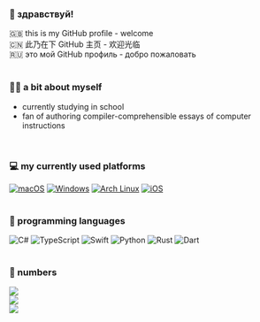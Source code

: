 ### 👋 здравствуй!
🇬🇧 this is my GitHub profile - welcome<br>
🇨🇳 此乃在下 GitHub 主页 - 欢迎光临<br>
🇷🇺 это мой GitHub профиль - добро пожаловать
<br><br>

### 💆‍♂️ a bit about myself
- currently studying in school
- fan of authoring compiler-comprehensible essays of computer instructions
<br>

### 💻 my currently used platforms
[![macOS](https://img.shields.io/badge/macOS%2014-4f4f4f?style=flat-square&logo=apple&logoColor=white)](https://www.apple.com/macos/)
[![Windows](https://img.shields.io/badge/Windows%2011-0078d4?style=flat-square&logo=windows11&logoColor=white)](https://www.microsoft.com/windows)
[![Arch Linux](https://img.shields.io/badge/Arch%20Linux-197fc7?style=flat-square&logo=archlinux&logoColor=white)](https://archlinux.org)
[![iOS](https://img.shields.io/badge/iOS%2017-4f4f4f?style=flat-square&logo=apple&logoColor=white)](https://www.apple.com/ios/)
<br><br>

### 🌱 programming languages
![C#](https://img.shields.io/badge/-C%23-9264d5?style=flat-square&logo=C%23&logoColor=white)
![TypeScript](https://img.shields.io/badge/-TypeScript-265DB2?style=flat-square&logo=typescript&logoColor=white)
![Swift](https://img.shields.io/badge/-Swift-f05138?style=flat-square&logo=Swift&logoColor=white)
![Python](https://img.shields.io/badge/-Python-3776ab?style=flat-square&logo=Python&logoColor=white)
![Rust](https://img.shields.io/badge/-Rust-F23A12?style=flat-square&logo=rust&logoColor=white)
![Dart](https://img.shields.io/badge/-Dart-0B458B?style=flat-square&logo=dart&logoColor=white)
<br><br>

### 🔢 numbers
<picture>
  <source
    srcset="https://github-readme-stats.vercel.app/api?username=wind-explorer&show_icons=true&hide_title=true&theme=dracula"
    media="(prefers-color-scheme: dark)"
  />
  <source
    srcset="https://github-readme-stats.vercel.app/api?username=wind-explorer&show_icons=true&hide_title=true"
    media="(prefers-color-scheme: light), (prefers-color-scheme: no-preference)"
  />
  <img src="https://github-readme-stats.vercel.app/api?username=wind-explorer&show_icons=true&hide_title=true" />
</picture>

<br>

<picture>
  <source
    srcset="https://streak-stats.demolab.com/?user=Wind-Explorer&show_icons=true&hide_title=true&theme=dracula&card_width=468"
    media="(prefers-color-scheme: dark)"
  />
  <source
    srcset="https://streak-stats.demolab.com/?user=Wind-Explorer&show_icons=true&hide_title=true&card_width=468"
    media="(prefers-color-scheme: light), (prefers-color-scheme: no-preference)"
  />
  <img src="https://streak-stats.demolab.com/?user=Wind-Explorer&show_icons=true&hide_title=true&card_width=468" />
</picture>

<br>

<picture>
  <source
    srcset="https://github-readme-stats.vercel.app/api/top-langs/?username=Wind-Explorer&layout=compact&hide_title=true&card_width=468&theme=dracula"
    media="(prefers-color-scheme: dark)"
  />
  <source
    srcset="https://github-readme-stats.vercel.app/api/top-langs/?username=Wind-Explorer&layout=compact&hide_title=true&card_width=468"
    media="(prefers-color-scheme: light), (prefers-color-scheme: no-preference)"
  />
  <img src="https://github-readme-stats.vercel.app/api/top-langs/?username=Wind-Explorer&layout=compact&hide_title=true&card_width=468" />
</picture>
